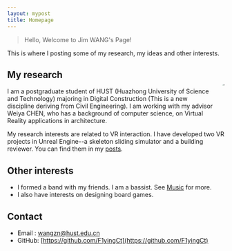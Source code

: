 ```yaml
---
layout: mypost
title: Homepage
---
```


> Hello, Welcome to Jim WANG's Page!

This is where I posting some of my research, my ideas and other interests.
<div style="float: right; margin-left: 20px; margin-bottom: 100px; margin-top: 50px;">
  <a href="https://www.imagehub.cc/image/me.CHl46z"><img src="https://s1.imagehub.cc/images/2024/12/06/b33ddaa0b25cee37bb69ea8a5105db02.jpg" alt="me" border="0" style="zoom:15%;"></a>
</div>

## My research

I am a postgraduate student of HUST (Huazhong University of Science and Technology) majoring in Digital Construction (This is a new discipline deriving from Civil Engineering). I am working with my advisor Weiya CHEN, who has a background of computer science, on Virtual Reality applications in architecture.

My research interests are related to VR interaction. I have developed two VR projects in Unreal Engine--a skeleton sliding simulator and a building reviewer. You can find them in my [posts](https://f1yingct.github.io/pages/posts.html).

## Other interests

- I formed a band with my friends. I am a bassist. See [Music](https://f1yingct.github.io/pages/music.html) for more.
- I also have interests on designing board games.

## Contact

- Email&nbsp;: [wangzn@hust.edu.cn](mailto:wangzn@hust.edu.cn)
- GitHub: [https://github.com/F1yingCt](https://github.com/F1yingCt)

<br>
<br>